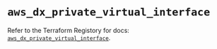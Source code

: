 # `aws_dx_private_virtual_interface`

Refer to the Terraform Registory for docs: [`aws_dx_private_virtual_interface`](https://registry.terraform.io/providers/hashicorp/aws/5.9.0/docs/resources/dx_private_virtual_interface).
